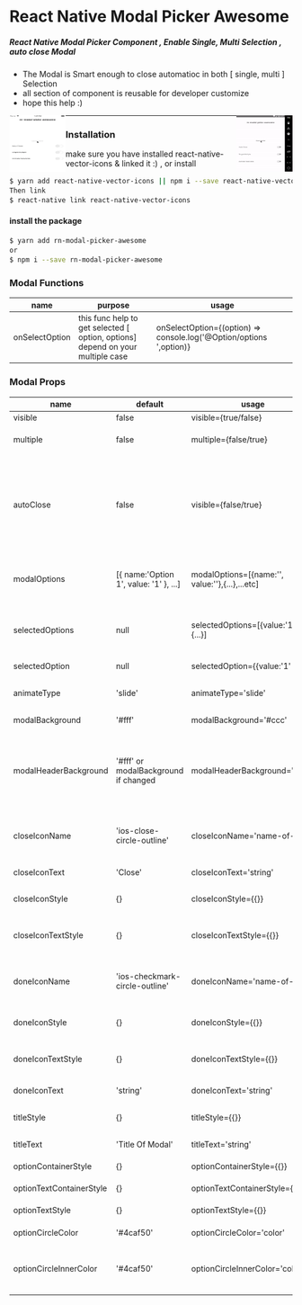 # React Native Modal Picker Awesome


##### React Native Modal Picker Component , Enable Single, Multi Selection , auto close Modal 
 - The Modal is Smart enough to close automatioc in both [ single, multi ] Selection
 - all section of component is reusable for developer customize
 - hope this help :)

 <img src="./rn-modal-awesome-android.gif" alt="alt text" width="100" height="100" style="float:right">
 <img src="./rn-modal-awesome-ios.gif" alt="alt text" width="100" height="100" style="float:left">

 <hr />


### Installation
make sure you have installed react-native-vector-icons & linked it :) , or install 
```sh
$ yarn add react-native-vector-icons || npm i --save react-native-vector-icons
Then link
$ react-native link react-native-vector-icons
```
#### install the package

```sh
$ yarn add rn-modal-picker-awesome
or
$ npm i --save rn-modal-picker-awesome
```

### Modal Functions

| name | purpose |  usage |
| ------ | ---- | --------------------- |
| onSelectOption | this func help to get selected [ option, options] depend on your multiple case | onSelectOption={(option) => console.log('@Option/options ',option)} |

### Modal Props
| name | default | usage | description | type |
| ----- | ----- | ----- | ----- | --- |
| visible | false | visible={true/false}| show/hide Modal | bool
| multiple | false | multiple={false/true} | if true enable multi select options | bool
| autoClose | false | visible={false/true}| close automatic after select option in case multiple={false} otherwise will close automatice after all options has been selected in case multiple={true} | bool
|modalOptions | [{ name:'Option 1', value: '1' }, ...] | modalOptions=[{name:'', value:''},{...},...etc] | modal Options Prop must be an array of objects contains name & value | array
| selectedOptions | null | selectedOptions=[{value:'1'},{...}] | works only with multiple selection , and this will mark your values as selected , | array |
| selectedOption | null | selectedOption={{value:'1' }} | works only with single selection | Object
| animateType | 'slide' | animateType='slide' | change modal animation from [ 'slide', 'fade' ] | string
| modalBackground | '#fff' | modalBackground='#ccc' | change modal background color | string |
| modalHeaderBackground | '#fff' or modalBackground if changed | modalHeaderBackground='#eee' | modal header by default inherit the modalBackground color, but in case you need to change it seperately , do it  :)| string
|closeIconName| 'ios-close-circle-outline' | closeIconName='name-of-icon' | this will change your icon , here is list of icons can be used [IonicIconsList](https://ionicframework.com/docs/ionicons/)| string
| closeIconText | 'Close' | closeIconText='string' | change the close icon text | string
| closeIconStyle | {} | closeIconStyle={{}} | overwrite the style of close icon with new style| object
| closeIconTextStyle | {} | closeIconTextStyle={{}} | overwrite the style of close icon text with new style| object |
| doneIconName | 'ios-checkmark-circle-outline' | doneIconName='name-of-icon' | this will change your icon , here is list of icons can be used [IonicIconsList](https://ionicframework.com/docs/ionicons/)| string
| doneIconStyle | {} | doneIconStyle={{}} | overwrite the style of done icon with new style | object
| doneIconTextStyle | {} | doneIconTextStyle={{}} | overwrite the style of done icon text with new style | object |
| doneIconText | 'string' | doneIconText='string' | change the done icon text | string
| titleStyle | {} | titleStyle={{}} | overwrite style of title with new style | object
| titleText | 'Title Of Modal' | titleText='string' | change title of header | string
| optionContainerStyle | {} | optionContainerStyle={{}} | change style of option Conatiner | object
| optionTextContainerStyle | {} | optionTextContainerStyle={{}} | change style of optionText View| object
| optionTextStyle | {} | optionTextStyle={{}} | change style of option text | object
| optionCircleColor | '#4caf50' | optionCircleColor='color' | change the color of circle | string
| optionCircleInnerColor | '#4caf50' | optionCircleInnerColor='color' | inner circle will inherit color from the main circle, but in case want to change , do it :) | string
